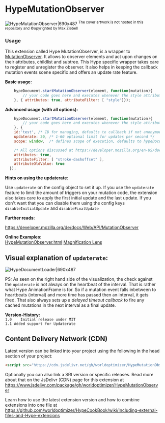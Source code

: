 # HypeMutationObserver
![HypeMutationObserver|690x487](https://playground.maxziebell.de/Hype/MutationObserver/HypeMutationObserver.jpg)
<sup>The cover artwork is not hosted in this repository and &copy;opyrighted by Max Ziebell</sup>

### Usage

This extension called Hype MutationObserver, is a wrapper to [MutationObserver](https://developer.mozilla.org/de/docs/Web/API/MutationObserver). It allows to observer elements and act upon changes on their attributes, childlist and subtree.  This Hype specific wrapper takes care to register and unregister the observer. It also helps in keeping the callback mutation events scene specific and offers an update rate feature.

**Basic usage:**

``` javascript
	hypeDocument.startMutationObserver(element, function(mutation){
		// your code goes here and executes whenever the style attribute changes
	}, { attributes: true, attributeFilter: [ "style"]});
```

**Advanced usage (with all options):**

``` javascript
	hypeDocument.startMutationObserver(element, function(mutation){
		// your code goes here and executes whenever the style attribute changes
	}, { 
    id:'test', /* ID for managing, defaults to callback if not anonymous */
    updaterate: 30, /* 1-60 optional limit for updates per second */
    scope: window,	/* defines scope of execution, defaults to hypeDocument */

    /* All options discussed at https://developer.mozilla.org/en-US/docs/Web/API/MutationObserverInit work here */
    attributes: true, 
    attributeFilter: [ "stroke-dashoffset" ], 
    attributeOldValue: true 
  });
```

**Hints on using the updaterate**:

Use  `updaterate`  on the config object to set it up. If you use the  `updaterate` feature to limit the amount of triggers on your mutation code, the extension also takes care to apply the first initial update and the last update. If you don't want that you can disable them using the config keys `disableInitialUpdate` and `disableFinalUpdate`

**Further reads:**

https://developer.mozilla.org/de/docs/Web/API/MutationObserver

**Online Examples:**  
[HypeMutationObserver.html](https://playground.maxziebell.de/Hype/MutationObserver/HypeMutationObserver.html)
[Magnification Lens](https://forums.tumult.com/t/magnification-lens/17093?u=maxzieb)

Visual explanation of `updaterate`:
---

![HypeDocumentLoader|690x487](https://playground.maxziebell.de/Hype/MutationObserver/images/updaterate.jpg)

PS: As seen on the right hand side of the visualization, the check against the `updaterate` is not always on the heartbeat of the interval. That is rather what Hype AnimationFrame is for. So if a mutation event falls inbetween to heartbeats (interval) and more time has passed then an interval, it gets fired. That also always sets up a *delayed timeout callback* to fire any cached mutations in the next interval as a final update.


**Version-History:**  
`1.0	Initial release under MIT`  
`1.1 Added support for Updaterate`

Content Delivery Network (CDN)
--
Latest version can be linked into your project using the following in the head section of your project:
```html
<script src="https://cdn.jsdelivr.net/gh/worldoptimizer/HypeMutationObserver/HypeMutationObserver.min.js"></script>
```

Optionally you can also link a SRI version or specific releases. 
Read more about that on the JsDelivr (CDN) page for this extension at https://www.jsdelivr.com/package/gh/worldoptimizer/HypeMutationObserver

Learn how to use the latest extension version and how to combine extensions into one file at
https://github.com/worldoptimizer/HypeCookBook/wiki/Including-external-files-and-Hype-extensions
